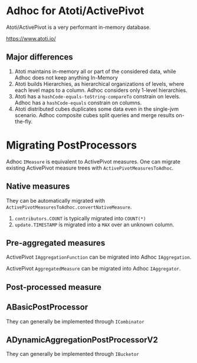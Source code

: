 # Adhoc for Atoti/ActivePivot

Atoti/ActivePivot is a very performant in-memory database.

https://www.atoti.io/

## Major differences

1. Atoti maintains in-memory all or part of the considered data, while Adhoc does not keep anything In-Memory
2. Atoti builds Hierarchies, as hierarchical organizations of levels, where each level maps to a column. Adhoc considers only 1-level hierarchies.
3. Atoti has a `hashCode-equals-toString-compareTo` constrain on levels. Adhoc has a `hashCode-equals` constrain on columns.
4. Atoti distributed cubes duplicates some data even in the single-jvm scenario. Adhoc composite cubes split queries and merge results on-the-fly.

# Migrating PostProcessors

Adhoc `IMeasure` is equivalent to ActivePivot measures. One can migrate existing ActivePivot measure trees with `ActivePivotMeasuresToAdhoc`.

## Native measures

They can be automatically migrated with `ActivePivotMeasuresToAdhoc.convertNativeMeasure`.

1. `contributors.COUNT` is typically migrated into `COUNT(*)`
2. `update.TIMESTAMP` is migrated into a `MAX` over an unknown column.

## Pre-aggregated measures

ActivePivot `IAggregationFunction` can be migrated into Adhoc `IAggregation`.

ActivePivot `AggregatedMeasure` can be migrated into Adhoc `IAggregator`.

## Post-processed measure

## ABasicPostProcessor

They can generally be implemented through `ICombinator`

## ADynamicAggregationPostProcessorV2

They can generally be implemented through `IBucketor`